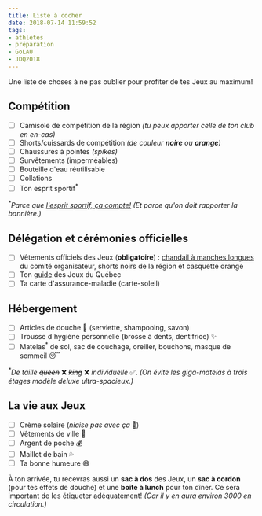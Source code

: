 ```yaml
---
title: Liste à cocher
date: 2018-07-14 11:59:52
tags:
- athlètes
- préparation
- GoLAU
- JDQ2018
---
```


Une liste de choses à ne pas oublier pour profiter de tes Jeux au maximum!

## Compétition

* [ ] Camisole de compétition de la région _(tu peux apporter celle de ton club en en-cas)_
* [ ] Shorts/cuissards de compétition _(de couleur **noire** ou **orange**)_
* [ ] Chaussures à pointes _(spikes)_
* [ ] Survêtements (imperméables)
* [ ] Bouteille d'eau réutilisable
* [ ] Collations
* [ ] Ton esprit sportif<sup>\*</sup>

_<sup>\*</sup>Parce que [l'esprit sportif, ça compte!]() (Et parce qu'on doit rapporter la bannière.)_

## Délégation et cérémonies officielles

* [ ] Vêtements officiels des Jeux (**obligatoire**) : [chandail à manches longues]() du comité organisateur, shorts noirs de la région et casquette orange
* [ ] Ton [guide](/assets/guide-des-jeux-thetford.pdf) des Jeux du Québec
* [ ] Ta carte d'assurance-maladie (carte-soleil)

## Hébergement

* [ ] Articles de douche 🚿 (serviette, shampooing, savon)
* [ ] Trousse d'hygiène personnelle (brosse à dents, dentifrice) ✨
* [ ] Matelas<sup>\*</sup> de sol, sac de couchage, oreiller, bouchons, masque de sommeil 😴

_<sup>\*</sup>De taille ~~queen~~_ ❌ _~~king~~_ ❌ _individuelle_ ✅. _(On évite les giga-matelas à trois étages modèle deluxe ultra-spacieux.)_

## La vie aux Jeux

* [ ] Crème solaire (_niaise pas avec ça_ 🌝)
* [ ] Vêtements de ville 👕
* [ ] Argent de poche 💰
* [ ] Maillot de bain 💦
* [ ] Ta bonne humeure 😄

À ton arrivée, tu recevras aussi un **sac à dos** des Jeux, un **sac à cordon** (pour tes effets de douche) et une **boîte à lunch** pour ton dîner. Ce sera important de les étiqueter adéquatement! _(Car il y en aura environ 3000 en circulation.)_ 
